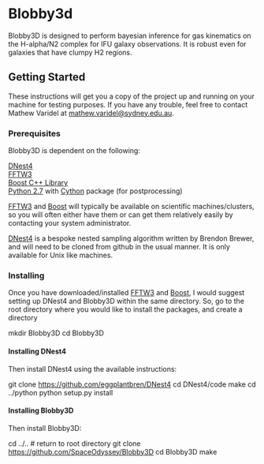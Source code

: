# Blobby3d

Blobby3D is designed to perform bayesian inference for gas kinematics on the H-alpha/N2 complex for IFU galaxy observations. It is robust even for galaxies that have clumpy H2 regions.

## Getting Started

These instructions will get you a copy of the project up and running on your machine for testing purposes. If you have any trouble, feel free to contact Mathew Varidel at mathew.varidel@sydney.edu.au. 

### Prerequisites

Blobby3D is dependent on the following:

[DNest4](https://github.com/eggplantbren/DNest4)  
[FFTW3](http://www.fftw.org)  
[Boost C++ Library](http://www.boost.org)  
[Python 2.7](https://www.python.org) with [Cython](http://cython.org) package (for postprocessing)

[FFTW3](http://www.fftw.org) and [Boost](http://www.boost.org) will typically be available on scientific machines/clusters, so you will often either have them or can get them relatively easily by contacting your system administrator. 

[DNest4](https://github.com/eggplantbreen/DNest4) is a bespoke nested sampling algorithm written by Brendon Brewer, and will need to be cloned from github in the usual manner. It is only available for Unix like machines.

### Installing

Once you have downloaded/installed [FFTW3](www.fftw.org) and [Boost](www.boost.org), I would suggest setting up DNest4 and Blobby3D within the same directory. So, go to the root directory where you would like to install the packages, and create a directory

mkdir Blobby3D
cd Blobby3D

#### Installing DNest4

Then install DNest4 using the available instructions:

git clone https://github.com/eggplantbren/DNest4
cd DNest4/code
make
cd ../python
python setup.py install

#### Installing Blobby3D

Then install Blobby3D:

cd ../.. # return to root directory
git clone https://github.com/SpaceOdyssey/Blobby3D
cd Blobby3D
make